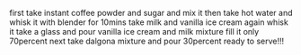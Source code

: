 first take instant coffee powder and sugar and mix it then take hot water and whisk it with blender for 10mins
take milk and vanilla ice cream again whisk it
take a glass and pour vanilla ice cream and milk mixture fill it only 70percent
next take dalgona mixture and pour 30percent 
ready to serve!!!